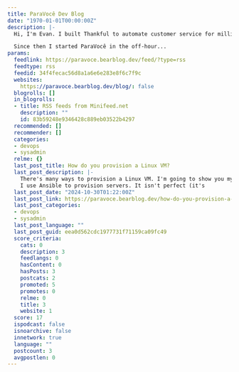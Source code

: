 ```yaml
---
title: ParaVocê Dev Blog
date: "1970-01-01T00:00:00Z"
description: |-
  Hi, I'm Evan. I built Thankful to automate customer service for millions of people, which  acquired in 2023.

  Since then I started ParaVocê in the off-hour...
params:
  feedlink: https://paravoce.bearblog.dev/feed/?type=rss
  feedtype: rss
  feedid: 34f4fecac56d8a1a6e6e283e8f6c7f9c
  websites:
    https://paravoce.bearblog.dev/blog/: false
  blogrolls: []
  in_blogrolls:
  - title: RSS feeds from Minifeed.net
    description: ""
    id: 83b59248e9346428c889eb03522b4297
  recommended: []
  recommender: []
  categories:
  - devops
  - sysadmin
  relme: {}
  last_post_title: How do you provision a Linux VM?
  last_post_description: |-
    There's many ways to provision a Linux VM. I'm going to show you my approach, which as usual, is aimed at keeping it as simple as possible.1
    I use Ansible to provision servers. It isn't perfect (it's
  last_post_date: "2024-10-30T01:22:00Z"
  last_post_link: https://paravoce.bearblog.dev/how-do-you-provision-a-linux-vm/
  last_post_categories:
  - devops
  - sysadmin
  last_post_language: ""
  last_post_guid: eea0d562cdc1977731f71159ca09fc49
  score_criteria:
    cats: 0
    description: 3
    feedlangs: 0
    hasContent: 0
    hasPosts: 3
    postcats: 2
    promoted: 5
    promotes: 0
    relme: 0
    title: 3
    website: 1
  score: 17
  ispodcast: false
  isnoarchive: false
  innetwork: true
  language: ""
  postcount: 3
  avgpostlen: 0
---
```

